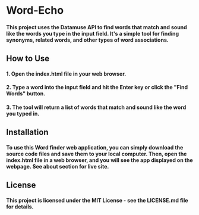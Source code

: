 # Word-Echo
#### This project uses the Datamuse API to find words that match and sound like the words you type in the input field. It's a simple tool for finding synonyms, related words, and other types of word associations.

## How to Use
#### 1. Open the index.html file in your web browser.
#### 2. Type a word into the input field and hit the Enter key or click the "Find Words" button.
#### 3. The tool will return a list of words that match and sound like the word you typed in.

## Installation
#### To use this Word finder web application, you can simply download the source code files and save them to your local computer. Then, open the index.html file in a web browser, and you will see the app displayed on the webpage. See about section for live site.

## License
#### This project is licensed under the MIT License - see the LICENSE.md file for details.
